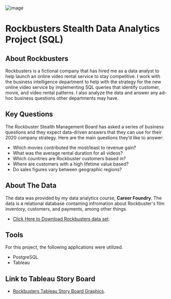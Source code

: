 ![image](https://user-images.githubusercontent.com/96442962/146993092-2788a01b-eaf0-4742-8087-457865253d93.png)
# Rockbusters Stealth Data Analytics Project (SQL)

## About Rockbusters
Rockbusters is a fictional company that has hired me as a data analyst to help launch an online video rental service to stay competitive. I work with the business intelligence department to help with the strategy for the new online video service by implementing SQL queries that identify customer, movie, and video rental patterns. I also analyze the data and answer any ad-hoc business questions other departments may have.

## Key Questions
The Rockbuster Stealth Management Board has asked a series of business questions and they expect data-driven answers that they can use for their 2020 company strategy. Here are the main questions they’d like to answer:

- Which movies contributed the most/least to revenue gain?
- What was the average rental duration for all videos?
- Which countries are Rockbuster customers based in?
- Where are customers with a high lifetime value based?
- Do sales figures vary between geographic regions?

## About The Data
The data was provided by my data analytics course, **Career Foundry**. The data is a relational database containing infromation about Rockbuster's film inventory, customers, and payments, among other things.

- [Click Here to Download Rockbusters data set](http://www.postgresqltutorial.com/wp-content/uploads/2019/05/dvdrental.zip).

## Tools
For this project, the following applications were utilized.

- PostgreSQL
- Tableau

## Link to Tableau Story Board
- [Rockbusters Tableau Story Board Graphics](https://public.tableau.com/app/profile/colin8384/viz/FinalProject3_10Graphics/CustomersbyRegion).
